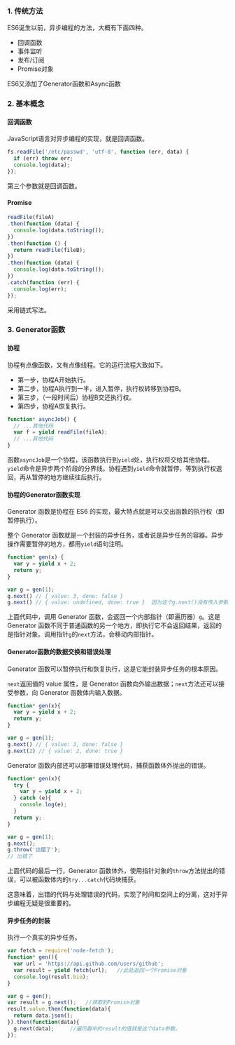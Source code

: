 ### 1. 传统方法

ES6诞生以前，异步编程的方法，大概有下面四种。

- 回调函数
- 事件监听
- 发布/订阅
- Promise对象

ES6又添加了Generator函数和Async函数



### 2. 基本概念

#### 回调函数

JavaScript语言对异步编程的实现，就是回调函数。

```javascript
fs.readFile('/etc/passwd', 'utf-8', function (err, data) {
  if (err) throw err;
  console.log(data);
});
```

第三个参数就是回调函数。

#### Promise

```javascript
readFile(fileA)
.then(function (data) {
  console.log(data.toString());
})
.then(function () {
  return readFile(fileB);
})
.then(function (data) {
  console.log(data.toString());
})
.catch(function (err) {
  console.log(err);
});
```

采用链式写法。



### 3. Generator函数

#### 协程

协程有点像函数，又有点像线程。它的运行流程大致如下。

- 第一步，协程A开始执行。
- 第二步，协程A执行到一半，进入暂停，执行权转移到协程B。
- 第三步，（一段时间后）协程B交还执行权。
- 第四步，协程A恢复执行。

```javascript
function* asyncJob() {
  // ...其他代码
  var f = yield readFile(fileA);
  // ...其他代码
}
```

函数`asyncJob`是一个协程，该函数执行到`yield`处，执行权将交给其他协程。`yield`命令是异步两个阶段的分界线。协程遇到`yield`命令就暂停，等到执行权返回，再从暂停的地方继续往后执行。

#### 协程的Generator函数实现

Generator 函数是协程在 ES6 的实现，最大特点就是可以交出函数的执行权（即暂停执行）。

整个 Generator 函数就是一个封装的异步任务，或者说是异步任务的容器。异步操作需要暂停的地方，都用`yield`语句注明。

```javascript
function* gen(x) {
  var y = yield x + 2;
  return y;
}

var g = gen(1);
g.next() // { value: 3, done: false }
g.next() // { value: undefined, done: true }  因为这个g.next()没有传入参数，所以value为undefined
```

上面代码中，调用 Generator 函数，会返回一个内部指针（即遍历器）`g`。这是 Generator 函数不同于普通函数的另一个地方，即执行它不会返回结果，返回的是指针对象。调用指针`g`的`next`方法，会移动内部指针。

#### Generator函数的数据交换和错误处理

Generator 函数可以暂停执行和恢复执行，这是它能封装异步任务的根本原因。

`next`返回值的 value 属性，是 Generator 函数向外输出数据；`next`方法还可以接受参数，向 Generator 函数体内输入数据。

```javascript
function* gen(x){
  var y = yield x + 2;
  return y;
}

var g = gen(1);
g.next() // { value: 3, done: false }
g.next(2) // { value: 2, done: true }
```

Generator 函数内部还可以部署错误处理代码，捕获函数体外抛出的错误。

```javascript
function* gen(x){
  try {
    var y = yield x + 2;
  } catch (e){
    console.log(e);
  }
  return y;
}

var g = gen(1);
g.next();
g.throw('出错了');
// 出错了
```

上面代码的最后一行，Generator 函数体外，使用指针对象的`throw`方法抛出的错误，可以被函数体内的`try...catch`代码块捕获。

这意味着，出错的代码与处理错误的代码，实现了时间和空间上的分离，这对于异步编程无疑是很重要的。

#### 异步任务的封装

执行一个真实的异步任务。

```javascript
var fetch = require('node-fetch');
function* gen(){
  var url = 'https://api.github.com/users/github';
  var result = yield fetch(url);   //此处返回一个Promise对象
  console.log(result.bio);
}

var g = gen();
var result = g.next();   //获取到Promise对象
result.value.then(function(data){
  return data.json();
}).then(function(data){
  g.next(data);		//遍历器中的result的值就是这个data参数。
});
```

